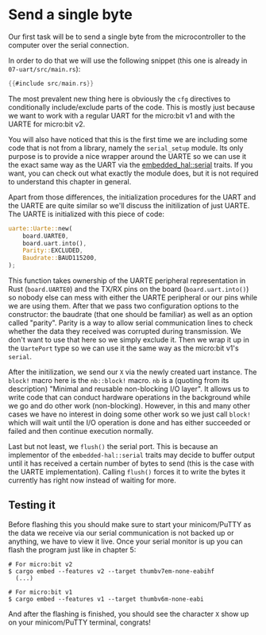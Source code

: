 # Send a single byte

Our first task will be to send a single byte from the microcontroller to the computer over the serial
connection.

In order to do that we will use the following snippet (this one is already in `07-uart/src/main.rs`):

``` rust
{{#include src/main.rs}}
```

The most prevalent new thing here is obviously the `cfg` directives to conditionally include/exclude
parts of the code. This is mostly just because we want to work with a regular UART for the micro:bit v1
and with the UARTE for micro:bit v2.

You will also have noticed that this is the first time we are including some code that is not from a library,
namely the `serial_setup` module. Its only purpose is to provide a nice wrapper around the UARTE
so we can use it the exact same way as the UART via the [embedded_hal::serial] traits. If you want, you can
check out what exactly the module does, but it is not required to understand this chapter in general.

[embedded_hal::serial]: https://docs.rs/embedded-hal/0.2.6/embedded_hal/serial/index.html

Apart from those differences, the initialization procedures for the UART and the UARTE are quite similar so we'll
discuss the initilization of just UARTE. The UARTE is initialized with this piece of code:
```rs
uarte::Uarte::new(
    board.UARTE0,
    board.uart.into(),
    Parity::EXCLUDED,
    Baudrate::BAUD115200,
);
```
This function takes ownership of the UARTE peripheral representation in Rust (`board.UARTE0`) and the TX/RX pins
on the board (`board.uart.into()`) so nobody else can mess with either the UARTE peripheral or our pins while
we are using them. After that we pass two configuration options to the constructor: the baudrate (that one should be
familiar) as well as an option called "parity". Parity is a way to allow serial communication lines to check whether
the data they received was corrupted during transmission. We don't want to use that here so we simply exclude it.
Then we wrap it up in the `UartePort` type so we can use it the same way as the micro:bit v1's `serial`.

After the initilization, we send our `X` via the newly created uart instance. The `block!` macro here is the `nb::block!`
macro. `nb` is a (quoting from its description) "Minimal and reusable non-blocking I/O layer". It allows us to write
code that can conduct hardware operations in the background while we go and do other work (non-blocking). However,
in this and many other cases we have no interest in doing some other work so we just call `block!` which will wait until
the I/O operation is done and has either succeeded or failed and then continue execution normally.

Last but not least, we `flush()` the serial port. This is because an implementor of the `embedded-hal::serial` traits may
decide to buffer output until it has received a certain number of bytes to send (this is the case with the UARTE implementation).
Calling `flush()` forces it to write the bytes it currently has right now instead of waiting for more.

## Testing it

Before flashing this you should make sure to start your minicom/PuTTY as the data we receive via our serial
communication is not backed up or anything, we have to view it live. Once your serial monitor is up you can
flash the program just like in chapter 5:
```
# For micro:bit v2
$ cargo embed --features v2 --target thumbv7em-none-eabihf
  (...)

# For micro:bit v1
$ cargo embed --features v1 --target thumbv6m-none-eabi
```

And after the flashing is finished, you should see the character `X` show up on your minicom/PuTTY terminal, congrats!
